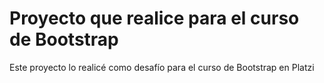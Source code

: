 # Proyecto que realice para el curso de Bootstrap
Este proyecto lo realicé como desafío para el curso de Bootstrap en Platzi
